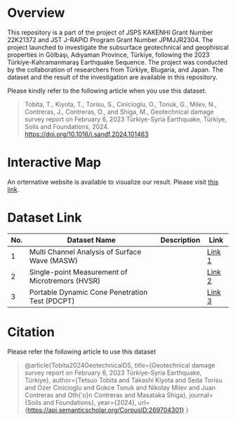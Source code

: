 # Overview
This repository is a part of the project of JSPS KAKENHI Grant Number 22K21372 and JST J-RAPID Program Grant Number JPMJJR2304. The project launched to investigate the subsurface geotechnical and geophisical properties in Gölbaşı, Adıyaman Province, Türkiye, following the 2023 Türkiye-Kahramanmaraş Earthquake Sequence. The project was conducted by the collaboration of researchers from Türkiye, Blugaria, and Japan. The dataset and the result of the investigation are available in this repository.

Please kindly refer to the following article when you use this dataset.

> Tobita, T., Kiyota, T., Torisu, S., Cinicioglu, O., Tonuk, G., Milev, N., Contreras, J., Contreras, O., and Shiga, M., Geotechnical damage survey report on February 6, 2023 Türkiye-Syria Earthquake, Türkiye, Soils and Foundations, 2024. https://doi.org/10.1016/j.sandf.2024.101463

# Interactive Map
An orternative website is available to visualize our result. Please visit [this link](https://shiga-masa.github.io/jrapid-2023-turkey-eq-golbasi/).

# Dataset Link

| No. | Dataset Name | Description | Link |
|-----|--------------|-------------|------|
|  1  | Multi Channel Analysis of Surface Wave (MASW)    |  | [Link 1](src/masw/) |
|  2  | Single-point Measurement of Microtremors (HVSR)  |  | [Link 2](src/microtremor/) |
|  3  | Portable Dynamic Cone Penetration Test (PDCPT)   |  | [Link 3](src/pdcpt/) |

# Citation
Please refer the following article to use this dataset

> @article{Tobita2024GeotechnicalDS,
  title={Geotechnical damage survey report on February 6, 2023 Türkiye-Syria Earthquake, Türkiye},
  author={Tetsuo Tobita and Takashi Kiyota and Seda Torisu and Ozer Cinicioglu and Gokce Tonuk and Nikolay Milev and Juan Contreras and Oth{\'o}n Contreras and Masataka Shiga},
  journal={Soils and Foundations},
  year={2024},
  url={https://api.semanticscholar.org/CorpusID:269704301}
}

